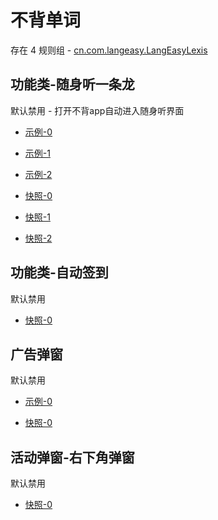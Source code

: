 # 不背单词

存在 4 规则组 - [cn.com.langeasy.LangEasyLexis](/src/apps/cn.com.langeasy.LangEasyLexis.ts)

## 功能类-随身听一条龙

默认禁用 - 打开不背app自动进入随身听界面

- [示例-0](https://m.gkd.li/110102406/5a9a9b13-9edc-46ce-a0fd-3c077dd4bbfd)
- [示例-1](https://m.gkd.li/110102406/891cdc4f-c312-4e7b-8640-ef88b288da40)
- [示例-2](https://m.gkd.li/110102406/12a62bad-1b99-4a51-bef9-dfe242a351f0)

- [快照-0](https://i.gkd.li/import/13807238)
- [快照-1](https://i.gkd.li/import/13807244)
- [快照-2](https://i.gkd.li/import/13807245)

## 功能类-自动签到

默认禁用

- [快照-0](https://i.gkd.li/import/13610321)

## 广告弹窗

默认禁用

- [示例-0](https://m.gkd.li/110102406/2b91607e-b548-4c31-8b8f-118d66f60cdc)

- [快照-0](https://i.gkd.li/import/14717912)

## 活动弹窗-右下角弹窗

默认禁用

- [快照-0](https://i.gkd.li/import/13759025)
